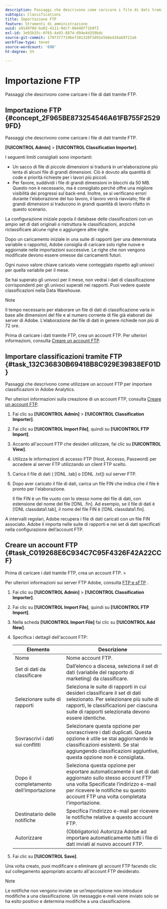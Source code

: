 ```yaml
---
description: Passaggi che descrivono come caricare i file di dati tramite FTP.
subtopic: Classifications
title: Importazione FTP
feature: Strumenti di amministrazione
uuid: a914970d-ba02-4111-9dcf-06448f71b9f3
exl-id: 3e93b35c-6f65-4a93-887d-d94e4d359bdc
source-git-commit: 17973777196ef101320f3d91e5b8e416a69721a6
workflow-type: tm+mt
source-wordcount: '698'
ht-degree: 5%

---
```


# Importazione FTP

Passaggi che descrivono come caricare i file di dati tramite FTP.

## Importazione FTP {#concept_2F965BE873254546A61FB755F25299FD}

Passaggi che descrivono come caricare i file di dati tramite FTP.

**[!UICONTROL Admin]** > **[!UICONTROL Classification Importer]**.

I seguenti limiti consigliati sono importanti:

* Un sacco di file di piccole dimensioni si tradurrà in un&#39;elaborazione più lenta di alcuni file di grandi dimensioni. Ciò è dovuto alla quantità di code e priorità richieste per i lavori più piccoli.
* Per favore, suddividi i file di grandi dimensioni in blocchi da 50 MB. Questo non è necessario, ma è consigliato perché offre una migliore visibilità dei progressi sul back-end. Inoltre, se si verificano errori durante l&#39;elaborazione del tuo lavoro, il lavoro verrà riavviato; file di grandi dimensioni si traducono in grandi quantità di lavoro rifatto in questo scenario.

La configurazione iniziale popola il database delle classificazioni con un ampio set di dati originali o ristruttura le classificazioni, anziché riclassificare alcune righe o aggiungere altre righe.

Dopo un caricamento iniziale in una suite di rapporti (per una determinata variabile o rapporto), Adobe consiglia di caricare solo righe nuove e aggiornate nelle importazioni successive. Le righe che non vengono modificate devono essere omesse dai caricamenti futuri.

Ogni nuovo valore chiave caricato viene conteggiato rispetto agli univoci per quella variabile per il mese.

Se hai superato gli univoci per il mese, non vedrai i dati di classificazione corrispondenti per gli univoci superati nei rapporti. Puoi vedere queste classificazioni nella Data Warehouse.

>[!NOTE]
>
>Il tempo necessario per elaborare un file di dati di classificazione varia in base alle dimensioni del file e al numero corrente di file già elaborati dai server di Adobe. L&#39;elaborazione dei file di dati in genere richiede non più di 72 ore.

Prima di caricare i dati tramite FTP, crea un account FTP. Per ulteriori informazioni, consulta [Creare un account FTP](/help/components/classifications/importer/c-uploading-saint-data-files-via-ftp.md#task_C019268E6C934C7C95F4326F42A22CCF).

## Importare classificazioni tramite FTP {#task_132C36830B69418B8C929E39838EF01D}

Passaggi che descrivono come utilizzare un account FTP per importare classificazioni in Adobe Analytics.

Per ulteriori informazioni sulla creazione di un account FTP, consulta [Creare un account FTP](/help/components/classifications/importer/c-uploading-saint-data-files-via-ftp.md#task_C019268E6C934C7C95F4326F42A22CCF).

1. Fai clic su **[!UICONTROL Admin]** > **[!UICONTROL Classification Importer]**.
1. Fai clic su **[!UICONTROL Import File]**, quindi su **[!UICONTROL FTP Import]**.
1. Accanto all&#39;account FTP che desideri utilizzare, fai clic su **[!UICONTROL View]**.
1. Utilizza le informazioni di accesso FTP (Host, Accesso, Password) per accedere al server FTP utilizzando un client FTP scelto.
1. Carica il file di dati ( [!DNL .tab] o [!DNL .txt]) sul server FTP.
1. Dopo aver caricato il file di dati, carica un file FIN che indica che il file è pronto per l&#39;elaborazione.

   Il file FIN è un file vuoto con lo stesso nome del file di dati, con estensione del nome del file [!DNL .fin]. Ad esempio, se il file di dati è [!DNL classdata1.tab], il nome del file FIN è [!DNL classdata1.fin].

A intervalli regolari, Adobe recupera i file di dati caricati con un file FIN associato. Adobe li importa nelle suite di rapporti e nei set di dati specificati nella configurazione dell’account FTP.

## Creare un account FTP {#task_C019268E6C934C7C95F4326F42A22CCF}

Prima di caricare i dati tramite FTP, crea un account FTP. >

Per ulteriori informazioni sui server FTP Adobe, consulta [FTP e sFTP](https://experienceleague.adobe.com/docs/analytics/export/ftp-and-sftp/ftp-overview.html) .

1. Fai clic su **[!UICONTROL Admin]** > **[!UICONTROL Classification Importer]**.
1. Fai clic su **[!UICONTROL Import File]**, quindi su **[!UICONTROL FTP Import]**.
1. Nella scheda **[!UICONTROL Import File]** fai clic su **[!UICONTROL Add New]**.
1. Specifica i dettagli dell&#39;account FTP:

   | Elemento | Descrizione |
   |---|---|
   | Nome | Nome account FTP. |
   | Set di dati da classificare | Dall’elenco a discesa, seleziona il set di dati (variabile del rapporto di marketing) da classificare. |
   | Selezionare suite di rapporti | Seleziona le suite di rapporti in cui desideri classificare il set di dati selezionato. Per selezionare più suite di rapporti, le classificazioni per ciascuna suite di rapporti selezionata devono essere identiche. |
   | Sovrascrivi i dati sui conflitti | Selezionare questa opzione per sovrascrivere i dati duplicati. Questa opzione è utile se stai aggiornando le classificazioni esistenti. Se stai aggiungendo classificazioni aggiuntive, questa opzione non è consigliata. |
   | Dopo il completamento dell’importazione | Seleziona questa opzione per esportare automaticamente il set di dati aggiornato sullo stesso account FTP una volta Specificate l’indirizzo e-mail per ricevere le notifiche su questo account FTP una volta completata l’importazione. |
   | Destinatario delle notifiche | Specifica l&#39;indirizzo e-mail per ricevere le notifiche relative a questo account FTP. |
   | Autorizzare | (Obbligatorio) Autorizza Adobe ad importare automaticamente tutti i file di dati inviati al nuovo account FTP. |

1. Fai clic su **[!UICONTROL Save]**.

Una volta creato, puoi modificare o eliminare gli account FTP facendo clic sul collegamento appropriato accanto all&#39;account FTP desiderato.

>[!NOTE]
>
>Le notifiche non vengono inviate se un’importazione non introduce modifiche a una classificazione. Un messaggio e-mail viene inviato solo se ha esito positivo e determina modifiche a una classificazione.
